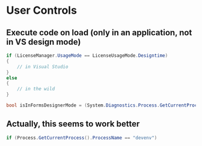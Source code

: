 # User Controls

## Execute code on load (only in an application, not in VS design mode)

```cs
if (LicenseManager.UsageMode == LicenseUsageMode.Designtime)
{
    // in Visual Studio
}
else
{
    // in the wild
}
```

```cs
bool isInFormsDesignerMode = (System.Diagnostics.Process.GetCurrentProcess().ProcessName == "devenv");
```

## Actually, this seems to work better
```cs
if (Process.GetCurrentProcess().ProcessName == "devenv")
```

